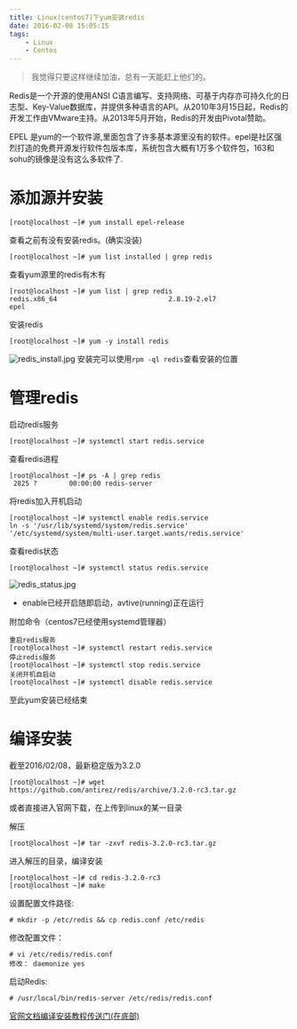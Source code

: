 ```yaml
---
title: Linux(centos7)下yum安装redis
date: 2016-02-08 15:05:15
tags:
    - Linux
    - Centos
---
```


> 我觉得只要这样继续加油，总有一天能赶上他们的。

Redis是一个开源的使用ANSI C语言编写、支持网络、可基于内存亦可持久化的日志型、Key-Value数据库，并提供多种语言的API。从2010年3月15日起，Redis的开发工作由VMware主持。从2013年5月开始，Redis的开发由Pivotal赞助。

<!-- more -->

EPEL 是yum的一个软件源,里面包含了许多基本源里没有的软件。epel是社区强烈打造的免费开源发行软件包版本库，系统包含大概有1万多个软件包，163和sohu的镜像是没有这么多软件了.

# 添加源并安装
```
[root@localhost ~]# yum install epel-release
```

查看之前有没有安装redis。(确实没装)
```
[root@localhost ~]# yum list installed | grep redis
```

查看yum源里的redis有木有
```
[root@localhost ~]# yum list | grep redis
redis.x86_64                            2.8.19-2.el7                   epel 
```

安装redis
```
[root@localhost ~]# yum -y install redis
```
![redis_install.jpg](/img/201602/redis/redis_install.jpg)
安装完可以使用`rpm -ql redis`查看安装的位置


# 管理redis

启动redis服务
```
[root@localhost ~]# systemctl start redis.service
```

查看redis进程
```
[root@localhost ~]# ps -A | grep redis
 2825 ?        00:00:00 redis-server
```

将redis加入开机启动
```
[root@localhost ~]# systemctl enable redis.service
ln -s '/usr/lib/systemd/system/redis.service' '/etc/systemd/system/multi-user.target.wants/redis.service'
```

查看redis状态
```
[root@localhost ~]# systemctl status redis.service
```
![redis_status.jpg](/img/201602/redis/redis_status.jpg)

* enable已经开启随即启动，avtive(running)正在运行

附加命令（centos7已经使用systemd管理器）
```
重启redis服务
[root@localhost ~]# systemctl restart redis.service
停止redis服务
[root@localhost ~]# systemctl stop redis.service
关闭开机自启动
[root@localhost ~]# systemctl disable redis.service
```
至此yum安装已经结束

# 编译安装

截至2016/02/08，最新稳定版为3.2.0
```
[root@localhost ~]# wget https://github.com/antirez/redis/archive/3.2.0-rc3.tar.gz
```
或者直接进入官网下载，在上传到linux的某一目录

解压
```
[root@localhost ~]# tar -zxvf redis-3.2.0-rc3.tar.gz 
```

进入解压的目录，编译安装
```
[root@localhost ~]# cd redis-3.2.0-rc3
[root@localhost ~]# make
```

设置配置文件路径:
```
# mkdir -p /etc/redis && cp redis.conf /etc/redis
```

修改配置文件：
```
# vi /etc/redis/redis.conf
修改： daemonize yes
```

启动Redis:
```
# /usr/local/bin/redis-server /etc/redis/redis.conf
```

[官网文档编译安装教程传送门(在底部)](http://redis.io/download)